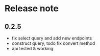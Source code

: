 # Release note

## 0.2.5
* fix select query and add new endpoints
* construct query, todo fix convert method
* api tested & working
